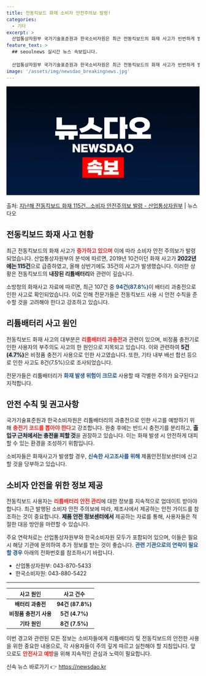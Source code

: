 ```yaml
---
title: 전동킥보드 화재 소비자 안전주의보 발령!
categories:
  - 기타
excerpt: >
  산업통상자원부 국가기술표준원과 한국소비자원은 최근 전동킥보드의 화재 사고가 빈번하게 발생하고 있어 24일 소…
feature_text: >
  ## seoulnews 실시간 뉴스 속보입니다.

  산업통상자원부 국가기술표준원과 한국소비자원은 최근 전동킥보드의 화재 사고가 빈번하게 발생하고 있어 24일 소…
image: '/assets/img/newsdao_breakingnews.jpg'
---
```


![뉴스다오 속보](/assets/img/newsdao_breakingnews.jpg)

<p>출처: <a href="https://newsdao.kr/1674" rel="dofollow">지난해 전동킥보드 화재 115건…소비자 안전주의보 발령 - 산업통상자원부</a> | 뉴스다오</p>

<h2 data-ke-size="size26">전동킥보드 화재 사고 현황</h2>
<p data-ke-size="size16">최근 전동킥보드의 화재 사고가 <b><span style="color: #ee2323;">증가하고 있으며</span></b> 이에 따라 소비자 안전 주의보가 발령되었습니다. 산업통상자원부의 분석에 따르면, 2019년 10건이던 화재 사고가 <b><span style="background-color: #21538527;">2022년에는 115건</span></b>으로 급증하였고, 올해 상반기에도 35건의 사고가 발생했습니다. 이러한 상황은 전동킥보드의 <b>내장된 리튬배터리</b>와 관련이 깊습니다.</p>  
<p data-ke-size="size16">소방청의 화재사고 자료에 따르면, 최근 107건 중 <b><span style="color: #1a5490;">94건(87.8%)</span></b>이 배터리 과충전으로 인한 사고로 확인되었습니다. 이로 인해 전문가들은 전동킥보드 사용 시 안전 수칙을 준수할 것을 고려해야 한다고 강조하고 있습니다.</p>

<h2 data-ke-size="size26">리튬배터리 사고 원인</h2>
<p data-ke-size="size16">전동킥보드 화재 사고의 대부분은 <b><span style="color: #ee2323;">리튬배터리 과충전</span></b>과 관련이 있으며, 비정품 충전기로 인한 사용자의 부주의도 사고의 한 원인으로 지목되고 있습니다. 이와 관련하여 <b><span style="background-color: #21538527;">5건(4.7%)</span></b>은 비정품 충전기 사용으로 인한 사고였습니다. 또한, 기타 내부 배선 합선 등으로 인한 사고도 8건(7.5%)으로 조사되었습니다.</p>
<p data-ke-size="size16">전문가들은 리튬배터리가 <b><span style="color: #1a5490;">화재 발생 위험이 크므로</span></b> 사용할 때 각별한 주의가 요구된다고 지적합니다.</p>

<h2 data-ke-size="size26">안전 수칙 및 권고사항</h2>
<p data-ke-size="size16">국가기술표준원과 한국소비자원은 리튬배터리의 과충전으로 인한 사고를 예방하기 위해 <b><span style="color: #ee2323;">충전기 코드를 뽑아야 한다</span></b>고 강조합니다. 완충 후에는 반드시 충전기를 분리하고, <b><span style="background-color: #21538527;">출입구 근처에서는 충전을 피할 것</span></b>을 권장하고 있습니다. 이는 화재 발생 시 안전하게 대피할 수 있는 환경을 조성하기 위함입니다.</p>
<p data-ke-size="size16">소비자들은 화재사고가 발생할 경우, <b><span style="color: #1a5490;">신속한 사고조사를 위해</span></b> 제품안전정보센터에 신고할 것을 당부하고 있습니다.</p>

<h2 data-ke-size="size26">소비자 안전을 위한 정보 제공</h2>
<p data-ke-size="size16">전동킥보드 사용자는 <b><span style="color: #ee2323;">리튬배터리 안전 관리</span></b>에 대한 정보를 지속적으로 업데이트 받아야 합니다. 최근 발행된 소비자 안전 주의보에 따라, 제조사에서 제공하는 안전 가이드를 참조하는 것이 중요합니다. <b><span style="background-color: #21538527;">제품 안전 정보센터에서</span></b> 제공하는 자료를 통해, 사용자들은 적절한 대응 방안을 마련할 수 있습니다.</p>
<p data-ke-size="size16">주요 연락처로는 산업통상자원부와 한국소비자원 모두가 포함되어 있으며, 이들은 필요 시 해당 기관에 문의하여 추가 정보를 받는 것이 좋습니다. <b><span style="color: #1a5490;">관련 기관으로의 연락이 필요할 경우</span></b> 아래의 전화번호를 참조하시기 바랍니다.</p>

<ul>
    <li>산업통상자원부: 043-870-5433</li>
    <li>한국소비자원: 043-880-5422</li>
</ul>

<hr>

<table style="width: 100%; border-collapse: collapse;">
    <thead>
        <tr>
            <th style="text-align: center;">사고 원인</th>
            <th style="text-align: center;">사고 건수</th>
        </tr>
    </thead>
    <tbody>
        <tr>
            <td style="text-align: center; height: 17px;"><b>배터리 과충전</b></td>
            <td style="text-align: center; height: 17px;"><b>94건 (87.8%)</b></td>
        </tr>
        <tr>
            <td style="text-align: center; height: 17px;"><b>비정품 충전기 사용</b></td>
            <td style="text-align: center; height: 17px;"><b>5건 (4.7%)</b></td>
        </tr>
        <tr>
            <td style="text-align: center; height: 17px;"><b>기타 원인</b></td>
            <td style="text-align: center; height: 17px;"><b>8건 (7.5%)</b></td>
        </tr>
    </tbody>
</table>

<p data-ke-size="size16">이번 경고와 관련된 모든 정보는 소비자들에게 리튬배터리 및 전동킥보드의 안전한 사용을 위한 중요한 내용으로, 각 사용자들이 주의 깊게 따르고 실천해야 할 지침입니다. 앞으로도 <b><span style="color: #ee2323;">안전사고 예방</span></b>을 위해 지속적인 관심과 노력이 필요합니다.</p> 

신속 뉴스 바로가기 👉 <a href="https://newsdao.kr" rel="dofollow">https://newsdao.kr</a>


